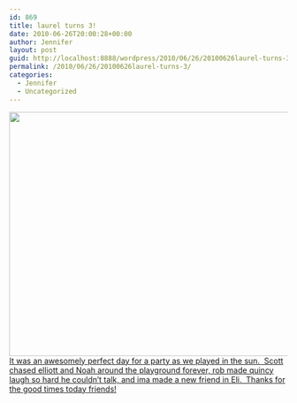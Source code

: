 ```yaml
---
id: 869
title: laurel turns 3!
date: 2010-06-26T20:00:28+00:00
author: Jennifer
layout: post
guid: http://localhost:8888/wordpress/2010/06/26/20100626laurel-turns-3/
permalink: /2010/06/26/20100626laurel-turns-3/
categories:
  - Jennifer
  - Uncategorized
---
```

<a rel="attachment wp-att-730" href="http://static.squarespace.com/static/50db6bb3e4b015296cd43789/50dfa5b1e4b0dc6320e0b5ea/50dfa5efe4b0dc6320e0bd1a/1356834287421/?format=original"><img title="laurelturns3" height="442" alt="" width="590" class="alignleft size-full wp-image-730" src="http://static.squarespace.com/static/50db6bb3e4b015296cd43789/50dfa5b1e4b0dc6320e0b5ea/50dfa5b2e4b0dc6320e0b795/1277731857000/?format=original" /></a>[It was an awesomely perfect day for a party as we played in the sun.  Scott chased elliott and Noah around the playground forever, rob made quincy laugh so hard he couldn&#8217;t talk, and ima made a new friend in Eli.  Thanks for the good times today friends!](http://www.flickr.com/photos/jenniferandJennifers_photos/sets/72157624367883550/)